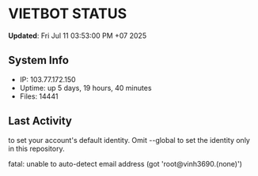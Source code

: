 # VIETBOT STATUS
**Updated**: Fri Jul 11 03:53:00 PM +07 2025

## System Info
- IP: 103.77.172.150
- Uptime: up 5 days, 19 hours, 40 minutes
- Files: 14441

## Last Activity

to set your account's default identity.
Omit --global to set the identity only in this repository.

fatal: unable to auto-detect email address (got 'root@vinh3690.(none)')
